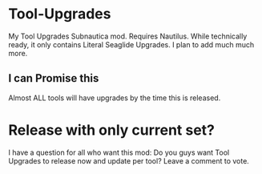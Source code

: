 # Tool-Upgrades
My Tool Upgrades Subnautica mod. Requires Nautilus. While technically ready, it only contains Literal Seaglide Upgrades. I plan to add much much more.
## I can Promise this
Almost ALL tools will have upgrades by the time this is released.
# Release with only current set?
I have a question for all who want this mod: Do you guys want Tool Upgrades to release now and update per tool? Leave a comment to vote.
